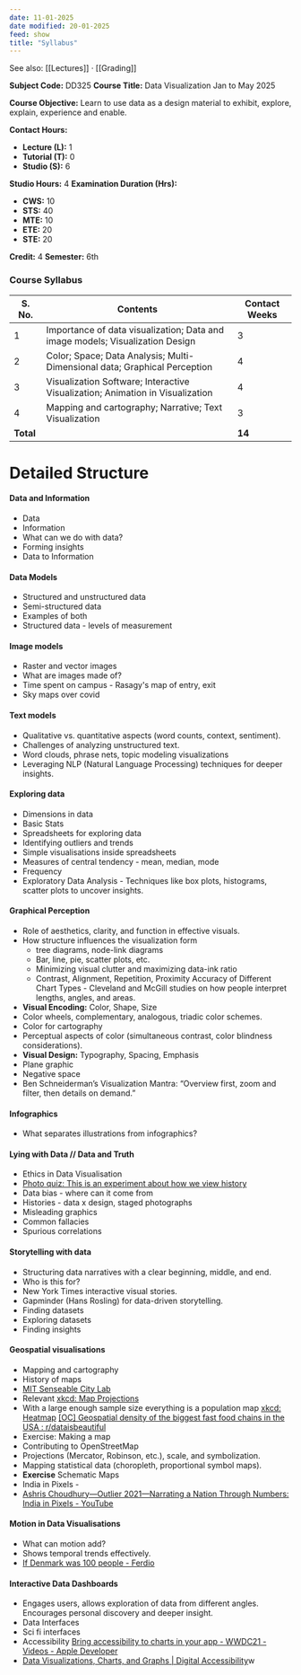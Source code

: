 ```yaml
---
date: 11-01-2025
date modified: 20-01-2025
feed: show
title: "Syllabus"
---
```


See also: [[Lectures]] · [[Grading]]

**Subject Code:** DD325
**Course Title:** Data Visualization
Jan to May 2025

**Course Objective:** Learn to use data as a design material to exhibit, explore, explain, experience and enable.

**Contact Hours:**
- **Lecture (L):** 1
- **Tutorial (T):** 0
- **Studio (S):** 6

**Studio Hours:** 4
**Examination Duration (Hrs):**
- **CWS:** 10
- **STS:** 40
- **MTE:** 10
- **ETE:** 20
- **STE:** 20

**Credit:** 4
**Semester:** 6th
### Course Syllabus

| **S. No.** | **Contents**                                                                  | **Contact Weeks** |
| ---------- | ----------------------------------------------------------------------------- | ----------------- |
| 1          | Importance of data visualization; Data and image models; Visualization Design | 3                 |
| 2          | Color; Space; Data Analysis; Multi-Dimensional data; Graphical Perception     | 4                 |
| 3          | Visualization Software; Interactive Visualization; Animation in Visualization | 4                 |
| 4          | Mapping and cartography; Narrative; Text Visualization                        | 3                 |
| **Total**  |                                                                               | **14**            |

# Detailed Structure

#### Data and Information
- Data
- Information
- What can we do with data?
- Forming insights
- Data to Information

#### Data Models
- Structured and unstructured data
- Semi-structured data
- Examples of both
- Structured data - levels of measurement

#### Image models
- Raster and vector images
- What are images made of?
- Time spent on campus - Rasagy's map of entry, exit
- Sky maps over covid

#### Text models
- Qualitative vs. quantitative aspects (word counts, context, sentiment).
- Challenges of analyzing unstructured text.
- Word clouds, phrase nets, topic modeling visualizations
- Leveraging NLP (Natural Language Processing) techniques for deeper insights.

#### Exploring data
- Dimensions in data
- Basic Stats
- Spreadsheets for exploring data
- Identifying outliers and trends
- Simple visualisations inside spreadsheets
- Measures of central tendency - mean, median, mode
- Frequency
- Exploratory Data Analysis - Techniques like box plots, histograms, scatter plots to uncover insights.
#### Graphical Perception
- Role of aesthetics, clarity, and function in effective visuals.
- How structure influences the visualization form
	- tree diagrams, node-link diagrams
	- Bar, line, pie, scatter plots, etc.
	- Minimizing visual clutter and maximizing data-ink ratio
	- Contrast, Alignment, Repetition, Proximity
	Accuracy of Different Chart Types - Cleveland and McGill studies on how people interpret lengths, angles, and areas.
- **Visual Encoding:** Color, Shape, Size
- Color wheels, complementary, analogous, triadic color schemes.
- Color for cartography
- Perceptual aspects of color (simultaneous contrast, color blindness considerations).
- **Visual Design:** Typography, Spacing, Emphasis
- Plane graphic
- Negative space
- Ben Schneiderman’s Visualization Mantra: “Overview first, zoom and filter, then details on demand.”
#### Infographics
- What separates illustrations from infographics?
#### Lying with Data // Data and Truth
- Ethics in Data Visualisation
- [Photo quiz: This is an experiment about how we view history](https://pudding.cool/2020/10/photo-history/)
- Data bias - where can it come from
- Histories - data x design, staged photographs
- Misleading graphics
- Common fallacies
- Spurious correlations
#### Storytelling with data
- Structuring data narratives with a clear beginning, middle, and end.
- Who is this for?
- New York Times interactive visual stories.
- Gapminder (Hans Rosling) for data-driven storytelling.
- Finding datasets
- Exploring datasets
- Finding insights
#### Geospatial visualisations
- Mapping and cartography
- History of maps
- [MIT Senseable City Lab](https://senseable.mit.edu/)
- Relevant [xkcd: Map Projections](https://xkcd.com/977/)
- With a large enough sample size everything is a population map [xkcd: Heatmap](https://xkcd.com/1138/) [\[OC\] Geospatial density of the biggest fast food chains in the USA : r/dataisbeautiful](https://www.reddit.com/r/dataisbeautiful/comments/zkercv/oc_geospatial_density_of_the_biggest_fast_food/)
- Exercise: Making a map
- Contributing to OpenStreetMap
- Projections (Mercator, Robinson, etc.), scale, and symbolization.
- Mapping statistical data (choropleth, proportional symbol maps).
- **Exercise** Schematic Maps
- India in Pixels -
- [Ashris Choudhury—Outlier 2021—Narrating a Nation Through Numbers: India in Pixels - YouTube](https://www.youtube.com/watch?v=p1uxZMGyX6E)
#### Motion in Data Visualisations
- What can motion add?
- Shows temporal trends effectively.
- [If Denmark was 100 people - Ferdio](https://ferdio.com/en/work/statistics-denmark-100-people/)
#### Interactive Data Dashboards
- Engages users, allows exploration of data from different angles. Encourages personal discovery and deeper insight.
- Data Interfaces
- Sci fi interfaces
- Accessibility [Bring accessibility to charts in your app - WWDC21 - Videos - Apple Developer](https://developer.apple.com/videos/play/wwdc2021/10122/)
- [Data Visualizations, Charts, and Graphs \| Digital Accessibility​](https://accessibility.huit.harvard.edu/data-viz-charts-graphs)w